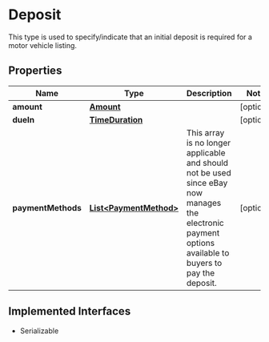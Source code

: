 

# Deposit

This type is used to specify/indicate that an initial deposit is required for a motor vehicle listing.
## Properties

Name | Type | Description | Notes
------------ | ------------- | ------------- | -------------
**amount** | [**Amount**](Amount.md) |  |  [optional]
**dueIn** | [**TimeDuration**](TimeDuration.md) |  |  [optional]
**paymentMethods** | [**List&lt;PaymentMethod&gt;**](PaymentMethod.md) | This array is no longer applicable and should not be used since eBay now manages the electronic payment options available to buyers to pay the deposit. |  [optional]


## Implemented Interfaces

* Serializable


